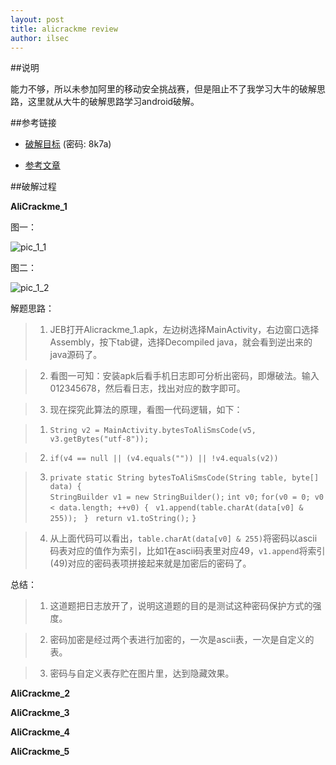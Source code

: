 ```yaml
---
layout: post
title: alicrackme review
author: ilsec
---
```


##说明

能力不够，所以未参加阿里的移动安全挑战赛，但是阻止不了我学习大牛的破解思路，这里就从大牛的破解思路学习android破解。

##参考链接

* [破解目标] (密码: 8k7a)

* [参考文章]

##破解过程

**AliCrackme_1**

图一：

![pic_1_1](http://f8.topit.me/8/06/49/112252130002e49068l.jpg)

图二：

![pic_1_2](http://fb.topit.me/b/9c/53/1122585776234539cbo.jpg)

解题思路：

> 1. JEB打开Alicrackme_1.apk，左边树选择MainActivity，右边窗口选择Assembly，按下tab键，选择Decompiled java，就会看到逆出来的java源码了。
	
> 2. 看图一可知：安装apk后看手机日志即可分析出密码，即爆破法。输入012345678，然后看日志，找出对应的数字即可。
	
> 3. 现在探究此算法的原理，看图一代码逻辑，如下：

>	 1. `String v2 = MainActivity.bytesToAliSmsCode(v5, v3.getBytes("utf-8"));`
       
>	 2. `if(v4 == null || (v4.equals("")) || !v4.equals(v2))`

>    3. 
>       `private static String bytesToAliSmsCode(String table, byte[] data) {`  
>        `StringBuilder v1 = new StringBuilder();`
>        `int v0;`
>        `for(v0 = 0; v0 < data.length; ++v0) {`
>           ` v1.append(table.charAt(data[v0] & 255));`
>       ` }`
>       ` return v1.toString();`
>		`} `

>    4. 从上面代码可以看出，`table.charAt(data[v0] & 255)`将密码以ascii码表对应的值作为索引，比如1在ascii码表里对应49，`v1.append`将索引(49)对应的密码表项拼接起来就是加密后的密码了。

总结：

> 1. 这道题把日志放开了，说明这道题的目的是测试这种密码保护方式的强度。

> 2. 密码加密是经过两个表进行加密的，一次是ascii表，一次是自定义的表。

> 3. 密码与自定义表存贮在图片里，达到隐藏效果。


    

**AliCrackme_2**

**AliCrackme_3**

**AliCrackme_4**

**AliCrackme_5**


[破解目标]: http://pan.baidu.com/s/1bns8LAJ

[参考文章]: http://bbs.pediy.com/showthread.php?t=197235